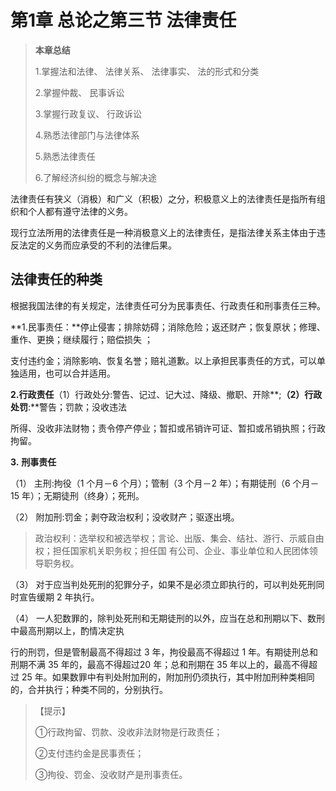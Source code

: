 # **第1章 总论之第三节 法律责任**

> **本章总结**
>
> 1.掌握法和法律、 法律关系、 法律事实、 法的形式和分类
>
> 2.掌握仲裁、 民事诉讼
>
> 3.掌握行政复议、 行政诉讼
>
> 4.熟悉法律部门与法律体系
>
> 5.熟悉法律责任
>
> 6.了解经济纠纷的概念与解决途

法律责任有狭义（消极）和广义（积极）之分，积极意义上的法律责任是指所有组织和个人都有遵守法律的义务。

现行立法所用的法律责任是一种消极意义上的法律责任，是指法律关系主体由于违反法定的义务而应承受的不利的法律后果。 

## 法律责任的种类

根据我国法律的有关规定，法律责任可分为民事责任、行政责任和刑事责任三种。

**1.民事责任：**停止侵害；排除妨碍；消除危险；返还财产；恢复原状；修理、重作、更换；继续履行；赔偿损失 ；

支付违约金；消除影响、恢复名誉；赔礼道歉。以上承担民事责任的方式，可以单独适用，也可以合并适用。 

**2.行政责任**（1）行政处分:警告、记过、记大过、降级、撤职、开除**;**（2）行政处罚**:**警告；罚款；没收违法

所得、没收非法财物；责令停产停业；暂扣或吊销许可证、暂扣或吊销执照；行政拘留。 

**3.** **刑事责任**

（1） 主刑:拘役（1 个月－6 个月）；管制（3 个月－2 年）；有期徒刑（6 个月－15 年）；无期徒刑（终身）；死刑。

（2） 附加刑:罚金；剥夺政治权利；没收财产；驱逐出境。

> 政治权利：选举权和被选举权；言论、出版、集会、结社、游行、示威自由权；担任国家机关职务权；担任国 有公司、企业、事业单位和人民团体领导职务权。

（3） 对于应当判处死刑的犯罪分子，如果不是必须立即执行的，可以判处死刑同时宣告缓期 2 年执行。

（4） 一人犯数罪的，除判处死刑和无期徒刑的以外，应当在总和刑期以下、数刑中最高刑期以上，酌情决定执 

行的刑罚，但是管制最高不得超过 3 年，拘役最高不得超过 1 年。有期徒刑总和刑期不满 35 年的，最高不得超过20 年；总和刑期在 35 年以上的，最高不得超过 25 年。如果数罪中有判处附加刑的，附加刑仍须执行，其中附加刑种类相同的，合并执行；种类不同的，分别执行。

> 【提示】
>
> ①行政拘留、罚款、没收非法财物是行政责任；
>
> ②支付违约金是民事责任；
>
> ③拘役、罚金、没收财产是刑事责任。 

